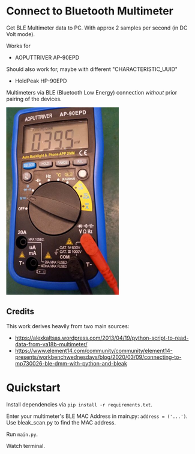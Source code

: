 # Connect to Bluetooth Multimeter

Get BLE Multimeter data to PC. With approx 2 samples per second (in DC Volt mode).

Works for

* AOPUTTRIVER AP-90EPD

Should also work for, maybe with different "CHARACTERISTIC_UUID"
* HoldPeak HP-90EPD

Multimeters via BLE (Bluetooth Low Energy) connection *without* prior pairing of the devices.

<img src='img/multimeter.jpg' width="300px">

## Credits

This work derives heavily from two main sources:

* https://alexkaltsas.wordpress.com/2013/04/19/python-script-to-read-data-from-va18b-multimeter/
* https://www.element14.com/community/community/element14-presents/workbenchwednesdays/blog/2020/03/09/connecting-to-mp730026-ble-dmm-with-python-and-bleak


# Quickstart

Install dependencies via `pip install -r requirements.txt`.

Enter your multimeter's BLE MAC Address in main.py: `address = ('...')`. Use bleak_scan.py to find the MAC address.

Run `main.py`.

Watch terminal.